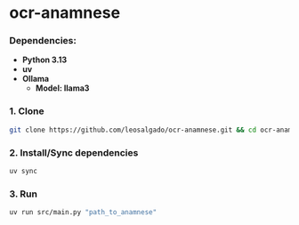 # ocr-anamnese

### Dependencies:
- **Python 3.13**
- **uv**
- **Ollama**
  - **Model: llama3**

### 1. Clone

```bash
git clone https://github.com/leosalgado/ocr-anamnese.git && cd ocr-anamnese
```

### 2. Install/Sync dependencies
```bash
uv sync
```
### 3. Run
```bash
uv run src/main.py "path_to_anamnese"
```
